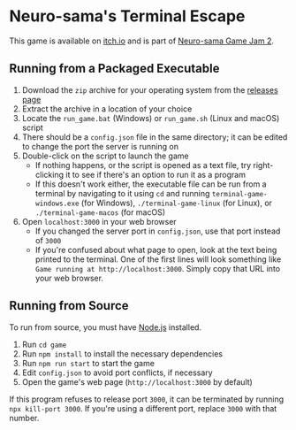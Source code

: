# Neuro-sama's Terminal Escape

This game is available on [itch.io](https://enterprisescratchdev.itch.io/terminal-escape) and is part of [Neuro-sama Game Jam 2](https://itch.io/jam/neuro).

## Running from a Packaged Executable

1. Download the `zip` archive for your operating system from the [releases page](https://github.com/EnterpriseScratchDev/neuro-game-jam/releases)
2. Extract the archive in a location of your choice
3. Locate the `run_game.bat` (Windows) or `run_game.sh` (Linux and macOS) script
4. There should be a `config.json` file in the same directory; it can be edited to change the port the server is running on
5. Double-click on the script to launch the game
   - If nothing happens, or the script is opened as a text file, try right-clicking it to see if there's an option to run it as a program
   - If this doesn't work either, the executable file can be run from a terminal by navigating to it using `cd` and running `terminal-game-windows.exe` (for Windows), `./terminal-game-linux` (for Linux), or `./terminal-game-macos` (for macOS)
6. Open `localhost:3000` in your web browser
   - If you changed the server port in `config.json`, use that port instead of `3000`
   - If you're confused about what page to open, look at the text being printed to the terminal. One of the first lines will look something like `Game running at http://localhost:3000`. Simply copy that URL into your web browser.

## Running from Source

To run from source, you must have [Node.js](https://nodejs.org/en/download) installed.

1. Run `cd game`
2. Run `npm install` to install the necessary dependencies
3. Run `npm run start` to start the game
4. Edit `config.json` to avoid port conflicts, if necessary
5. Open the game's web page (`http://localhost:3000` by default)

If this program refuses to release port `3000`, it can be terminated by running `npx kill-port 3000`.
If you're using a different port, replace `3000` with that number.
